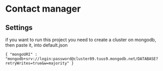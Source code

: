 # Contact manager

## Settings
if you want to run this project you need to create a cluster on mongodb, then paste it, into default.json

`
{
    "mongoURI" : "mongodb+srv://login:password@cluster89.tuus9.mongodb.net/DATABASE?retryWrites=true&w=majority"
}
`
